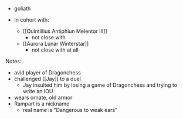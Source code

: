 - goliath

- In cohort with:
	- [[Quintillius Antiphiun Melentor III]]
		- not close with
	- [[Aurora Lunar Winterstar]]
		- not close with at all

Notes:
-  avid player of Dragonchess
-  challenged [[Jay]] to a duel
	-  Jay insulted him by losing a game of Dragonchess and trying to write an IOU
-  wears ornate, old armor
-  Rampart is a nickname
	-  real name is "Dangerous to weak ears"